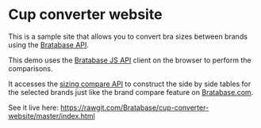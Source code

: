 # Cup converter website

This is a sample site that allows you to convert bra sizes between brands using
the [Bratabase API](http://developers.bratabase.com/).

This demo uses the [Bratabase JS API](https://github.com/Bratabase/bratabase-js)
client on the browser to perform the comparisons.

It accesses the [sizing compare API](http://developers.bratabase.com/brand-sizing-compare/)
 to construct the side by side tables for the selected brands just like the
  brand compare feature on [Bratabase.com](http://www.bratabase.com/).

See it live here: https://rawgit.com/Bratabase/cup-converter-website/master/index.html
